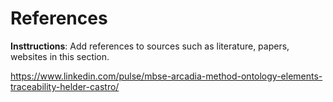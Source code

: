 # References

**Insttructions**: Add references to sources such as literature, papers, websites in this section.

https://www.linkedin.com/pulse/mbse-arcadia-method-ontology-elements-traceability-helder-castro/

